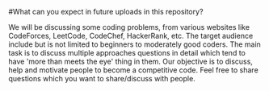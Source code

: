 #What can you expect in future uploads in this repository?

We will be discussing some coding problems, from various websites like CodeForces, LeetCode, CodeChef, HackerRank, etc.
The target audience include but is not limited to beginners to moderately good coders. The main task is to discuss multiple approaches questions in detail which tend to have 'more than meets the eye' thing in them. 
Our objective is to discuss, help and motivate people to become a competitive code.
Feel free to share questions which you want to share/discuss with people.
